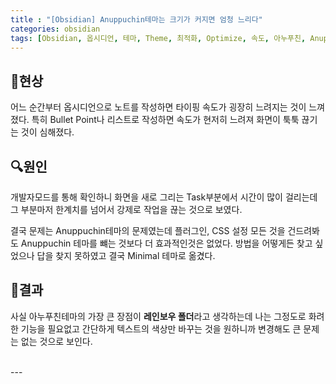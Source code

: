 ```yaml
---
title : "[Obsidian] Anuppuchin테마는 크기가 커지면 엄청 느리다"
categories: obsidian
tags: [Obsidian, 옵시디언, 테마, Theme, 최적화, Optimize, 속도, 아누푸친, Anuppuchine, Minimal, 미니멀]
---
```


## 📄현상
어느 순간부터 옵시디언으로 노트를 작성하면 타이핑 속도가 굉장히 느려지는 것이 느껴졌다. 특히 Bullet Point나 리스트로 작성하면 속도가 현저히 느려져 화면이 툭툭 끊기는 것이 심해졌다.

## 🔍원인
개발자모드를 통해 확인하니 화면을 새로 그리는 Task부분에서 시간이 많이 걸리는데 그 부분마저 한계치를 넘어서 강제로 작업을 끊는 것으로 보였다.

결국 문제는 Anuppuchin테마의 문제였는데 플러그인, CSS 설정 모든 것을 건드려봐도 Anuppuchin 테마를 뺴는 것보다 더 효과적인것은 없었다. 방법을 어떻게든 찾고 싶었으나 답을 찾지 못하였고 결국 Minimal 테마로 옮겼다. 

## 🚀결과
사실 아누푸친테마의 가장 큰 장점이 **레인보우 폴더**라고 생각하는데 나는 그정도로 화려한 기능을 필요없고 간단하게 텍스트의 색상만 바꾸는 것을 원하니까 변경해도 큰 문제는 없는 것으로 보인다.

<br>
---
<br>

<div class="Reference">
<div class="callout-header"> </div>
<p>
</p>
</div>